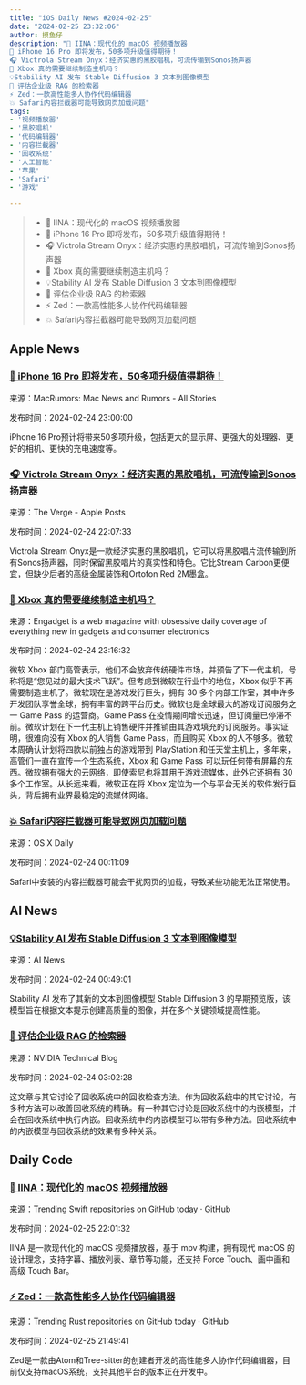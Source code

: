 ```yaml
---
title: "iOS Daily News #2024-02-25"
date: "2024-02-25 23:32:06"
author: 摸鱼仔
description: "🌟 IINA：现代化的 macOS 视频播放器
🌟 iPhone 16 Pro 即将发布，50多项升级值得期待！
🎧 Victrola Stream Onyx：经济实惠的黑胶唱机，可流传输到Sonos扬声器
🤔 Xbox 真的需要继续制造主机吗？
💡Stability AI 发布 Stable Diffusion 3 文本到图像模型
🌟 评估企业级 RAG 的检索器
⚡️ Zed：一款高性能多人协作代码编辑器
💥 Safari内容拦截器可能导致网页加载问题"
tags: 
- '视频播放器'
- '黑胶唱机'
- '代码编辑器'
- '内容拦截器'
- '回收系统'
- '人工智能'
- '苹果'
- 'Safari'
- '游戏'

---
```


> * 🌟 IINA：现代化的 macOS 视频播放器
> * 🌟 iPhone 16 Pro 即将发布，50多项升级值得期待！
> * 🎧 Victrola Stream Onyx：经济实惠的黑胶唱机，可流传输到Sonos扬声器
> * 🤔 Xbox 真的需要继续制造主机吗？
> * 💡Stability AI 发布 Stable Diffusion 3 文本到图像模型
> * 🌟 评估企业级 RAG 的检索器
> * ⚡️ Zed：一款高性能多人协作代码编辑器
> * 💥 Safari内容拦截器可能导致网页加载问题

## Apple News

### [🌟 iPhone 16 Pro 即将发布，50多项升级值得期待！](https://www.macrumors.com/guide/iphone-14-pro-vs-iphone-16-pro/)

来源：MacRumors: Mac News and Rumors - All Stories

发布时间：2024-02-24 23:00:00

iPhone 16 Pro预计将带来50多项升级，包括更大的显示屏、更强大的处理器、更好的相机、更快的充电速度等。

### [🎧 Victrola Stream Onyx：经济实惠的黑胶唱机，可流传输到Sonos扬声器](https://www.theverge.com/2024/2/24/24081009/victrola-stream-onyx-turntable-logitech-g903-lightspeed-mouse-apple-pencil-deal-sale)

来源：The Verge -  Apple Posts

发布时间：2024-02-24 22:07:33

Victrola Stream Onyx是一款经济实惠的黑胶唱机，它可以将黑胶唱片流传输到所有Sonos扬声器，同时保留黑胶唱片的真实性和特色。它比Stream Carbon更便宜，但缺少后者的高级金属装饰和Ortofon Red 2M墨盒。

### [🤔 Xbox 真的需要继续制造主机吗？](https://www.engadget.com/lets-talk-about-xbox--this-weeks-gaming-news-151608942.html?src=rss)

来源：Engadget is a web magazine with obsessive daily coverage of everything new in gadgets and consumer electronics

发布时间：2024-02-24 23:16:32

微软 Xbox 部门高管表示，他们不会放弃传统硬件市场，并预告了下一代主机，号称将是“您见过的最大技术飞跃”。但考虑到微软在行业中的地位，Xbox 似乎不再需要制造主机了。微软现在是游戏发行巨头，拥有 30 多个内部工作室，其中许多开发团队享誉全球，拥有丰富的跨平台历史。微软也是全球最大的游戏订阅服务之一 Game Pass 的运营商。Game Pass 在疫情期间增长迅速，但订阅量已停滞不前。微软计划在下一代主机上销售硬件并推销由其游戏填充的订阅服务。事实证明，很难向没有 Xbox 的人销售 Game Pass，而且购买 Xbox 的人不够多。微软本周确认计划将四款以前独占的游戏带到 PlayStation 和任天堂主机上，多年来，高管们一直在宣传一个生态系统，Xbox 和 Game Pass 可以玩任何带有屏幕的东西。微软拥有强大的云网络，即使索尼也将其用于游戏流媒体，此外它还拥有 30 多个工作室。从长远来看，微软正在将 Xbox 定位为一个与平台无关的软件发行巨头，背后拥有业界最稳定的流媒体网络。

### [💥 Safari内容拦截器可能导致网页加载问题](https://osxdaily.com/2024/02/23/how-to-disable-content-blockers-for-specific-sites-in-safari-for-mac/)

来源：OS X Daily

发布时间：2024-02-24 00:11:09

Safari中安装的内容拦截器可能会干扰网页的加载，导致某些功能无法正常使用。

## AI News

### [💡Stability AI 发布 Stable Diffusion 3 文本到图像模型](https://www.artificialintelligence-news.com/2024/02/23/stability-ai-previews-stable-diffusion-3-text-to-image-model/)

来源：AI News

发布时间：2024-02-24 00:49:01

Stability AI 发布了其新的文本到图像模型 Stable Diffusion 3 的早期预览版，该模型旨在根据文本提示创建高质量的图像，并在多个关键领域提高性能。

### [🌟 评估企业级 RAG 的检索器](https://developer.nvidia.com/blog/evaluating-retriever-for-enterprise-grade-rag/)

来源：NVIDIA Technical Blog

发布时间：2024-02-24 03:02:28

这文章与其它讨论了回收系统中的回收检查方法。作为回收系统中的其它讨论，有多种方法可以改善回收系统的精确。有一种其它讨论是回收系统中的内嵌模型，并会在回收系统中执行内嵌。回收系统中的内嵌模型可以带有多种方法。回收系统中的内嵌模型与回收系统的效果有多种关系。

## Daily Code

### [🌟 IINA：现代化的 macOS 视频播放器](https://github.com/iina/iina)

来源：Trending Swift repositories on GitHub today · GitHub

发布时间：2024-02-25 22:01:32

IINA 是一款现代化的 macOS 视频播放器，基于 mpv 构建，拥有现代 macOS 的设计理念，支持字幕、播放列表、章节等功能，还支持 Force Touch、画中画和高级 Touch Bar。

### [⚡️ Zed：一款高性能多人协作代码编辑器](https://github.com/zed-industries/zed)

来源：Trending Rust repositories on GitHub today · GitHub

发布时间：2024-02-25 21:49:41

Zed是一款由Atom和Tree-sitter的创建者开发的高性能多人协作代码编辑器，目前仅支持macOS系统，支持其他平台的版本正在开发中。
